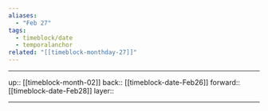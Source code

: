 ```yaml
---
aliases:
  - "Feb 27"
tags:
  - timeblock/date
  - temporalanchor
related: "[[timeblock-monthday-27]]"
---
```




***

up:: [[timeblock-month-02]]
back:: [[timeblock-date-Feb26]]
forward:: [[timeblock-date-Feb28]]
layer:: 

***

